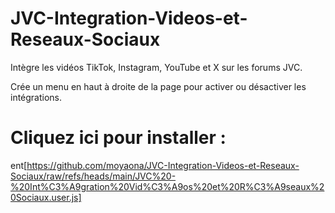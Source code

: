 # JVC-Integration-Videos-et-Reseaux-Sociaux
Intègre les vidéos TikTok, Instagram, YouTube et X sur les forums JVC.

Crée un menu en haut à droite de la page pour activer ou désactiver les intégrations.

# Cliquez ici pour installer :
ent[https://github.com/moyaona/JVC-Integration-Videos-et-Reseaux-Sociaux/raw/refs/heads/main/JVC%20-%20Int%C3%A9gration%20Vid%C3%A9os%20et%20R%C3%A9seaux%20Sociaux.user.js]
